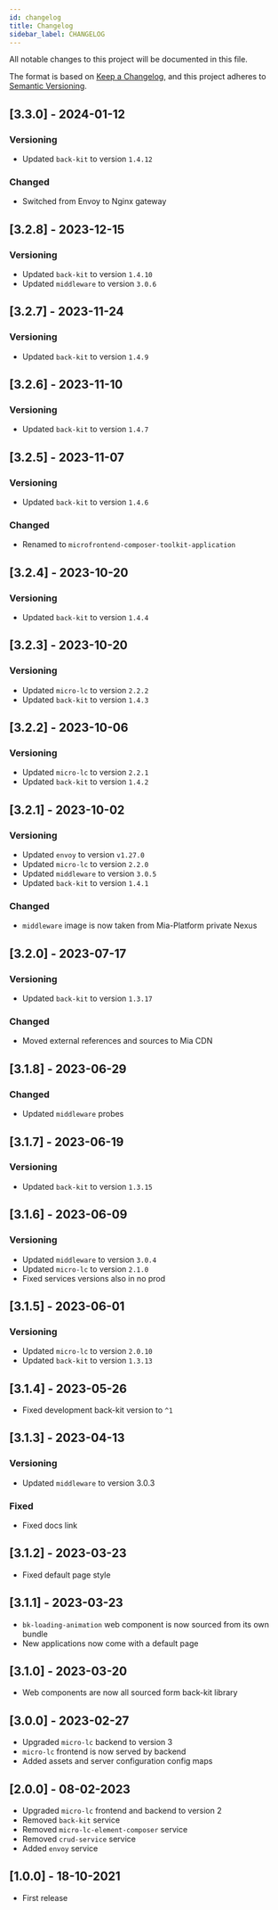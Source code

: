 ```yaml
---
id: changelog
title: Changelog
sidebar_label: CHANGELOG
---
```


<!--
WARNING: this file was automatically generated by Mia-Platform Doc Aggregator.
DO NOT MODIFY IT BY HAND.
Instead, modify the source file and run the aggregator to regenerate this file.
-->

All notable changes to this project will be documented in this file.

The format is based on [Keep a Changelog](https://keepachangelog.com/en/1.0.0/),
and this project adheres to [Semantic Versioning](https://semver.org/spec/v2.0.0.html).

## [3.3.0] - 2024-01-12

### Versioning

- Updated `back-kit` to version `1.4.12`

### Changed

- Switched from Envoy to Nginx gateway

## [3.2.8] - 2023-12-15

### Versioning

- Updated `back-kit` to version `1.4.10`
- Updated `middleware` to version `3.0.6`

## [3.2.7] - 2023-11-24

### Versioning

- Updated `back-kit` to version `1.4.9`

## [3.2.6] - 2023-11-10

### Versioning

- Updated `back-kit` to version `1.4.7`

## [3.2.5] - 2023-11-07

### Versioning

- Updated `back-kit` to version `1.4.6`

### Changed

- Renamed to `microfrontend-composer-toolkit-application`

## [3.2.4] - 2023-10-20

### Versioning

- Updated `back-kit` to version `1.4.4`

## [3.2.3] - 2023-10-20

### Versioning

- Updated `micro-lc` to version `2.2.2`
- Updated `back-kit` to version `1.4.3`

## [3.2.2] - 2023-10-06

### Versioning

- Updated `micro-lc` to version `2.2.1`
- Updated `back-kit` to version `1.4.2`

## [3.2.1] - 2023-10-02

### Versioning

- Updated `envoy` to version `v1.27.0`
- Updated `micro-lc` to version `2.2.0`
- Updated `middleware` to version `3.0.5`
- Updated `back-kit` to version `1.4.1`

### Changed

- `middleware` image is now taken from Mia-Platform private Nexus

## [3.2.0] - 2023-07-17

### Versioning

- Updated `back-kit` to version `1.3.17`

### Changed

- Moved external references and sources to Mia CDN

## [3.1.8] - 2023-06-29

### Changed

- Updated `middleware` probes

## [3.1.7] - 2023-06-19

### Versioning

- Updated `back-kit` to version `1.3.15`

## [3.1.6] - 2023-06-09

### Versioning

- Updated `middleware` to version `3.0.4`
- Updated `micro-lc` to version `2.1.0`
- Fixed services versions also in no prod

## [3.1.5] - 2023-06-01

### Versioning

- Updated `micro-lc` to version `2.0.10`
- Updated `back-kit` to version `1.3.13`

## [3.1.4] - 2023-05-26

- Fixed development back-kit version to `^1`

## [3.1.3] - 2023-04-13

### Versioning

- Updated `middleware` to version 3.0.3

### Fixed 

- Fixed docs link

## [3.1.2] - 2023-03-23

- Fixed default page style

## [3.1.1] - 2023-03-23

- `bk-loading-animation` web component is now sourced from its own bundle
- New applications now come with a default page

## [3.1.0] - 2023-03-20

- Web components are now all sourced form back-kit library

## [3.0.0] - 2023-02-27

- Upgraded `micro-lc` backend to version 3
- `micro-lc` frontend is now served by backend
- Added assets and server configuration config maps

## [2.0.0] - 08-02-2023

- Upgraded `micro-lc` frontend and backend to version 2
- Removed `back-kit` service
- Removed `micro-lc-element-composer` service
- Removed `crud-service` service
- Added `envoy` service

## [1.0.0] - 18-10-2021

- First release
